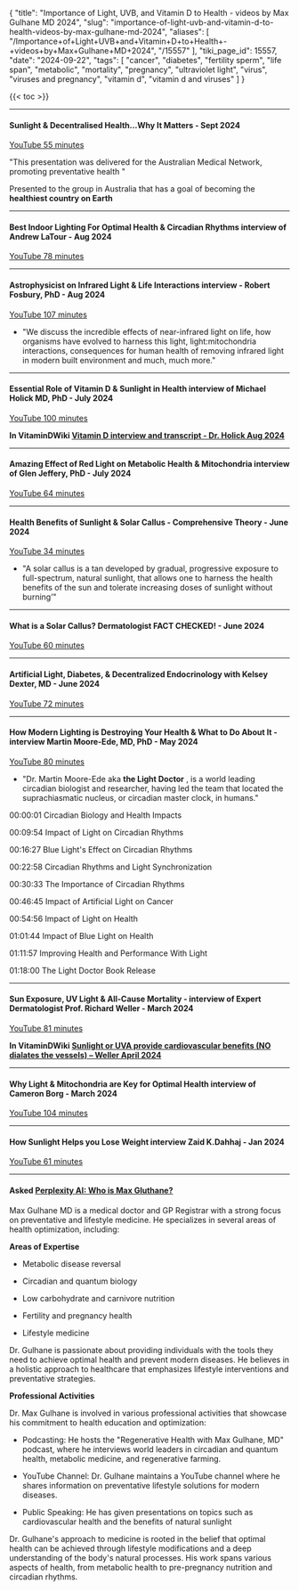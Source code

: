 {
    "title": "Importance of Light, UVB, and Vitamin D to Health - videos by Max Gulhane MD 2024",
    "slug": "importance-of-light-uvb-and-vitamin-d-to-health-videos-by-max-gulhane-md-2024",
    "aliases": [
        "/Importance+of+Light+UVB+and+Vitamin+D+to+Health+-+videos+by+Max+Gulhane+MD+2024",
        "/15557"
    ],
    "tiki_page_id": 15557,
    "date": "2024-09-22",
    "tags": [
        "cancer",
        "diabetes",
        "fertility sperm",
        "life span",
        "metabolic",
        "mortality",
        "pregnancy",
        "ultraviolet light",
        "virus",
        "viruses and pregnancy",
        "vitamin d",
        "vitamin d and viruses"
    ]
}


{{< toc >}}

---

#### Sunlight & Decentralised Health...Why It Matters - Sept 2024

[YouTube 55 minutes](https://www.youtube.com/watch?v=2niSAEwSH3U&ab_channel=MaxGulhaneMD)

"This presentation was delivered for the Australian Medical Network, promoting preventative health "

Presented to the group in Australia that has a goal of becoming the  **healthiest country on Earth** 

---

#### Best Indoor Lighting For Optimal Health & Circadian Rhythms interview of Andrew LaTour - Aug 2024

[YouTube 78 minutes](https://www.youtube.com/watch?v=fR1GMyFETuU&t=1s&ab_channel=MaxGulhaneMD)

---

#### Astrophysicist on Infrared Light & Life Interactions interview - Robert Fosbury, PhD - Aug 2024

[YouTube 107 minutes](https://www.youtube.com/watch?v=ZnkQSjKwH-M&ab_channel=MaxGulhaneMD)

* "We discuss the incredible effects of near-infrared light on life, how organisms have evolved to harness this light, light:mitochondria interactions, consequences for human health of removing infrared light in modern built environment and much, much more."

---

#### Essential Role of Vitamin D & Sunlight in Health interview of Michael Holick MD, PhD - July 2024

[YouTube 100 minutes](https://www.youtube.com/watch?v=8mXsQkyIh68&t=15s&ab_channel=MaxGulhaneMD)

 **In VitaminDWiki [Vitamin D interview and transcript - Dr. Holick Aug 2024](/posts/vitamin-d-interview-and-transcript-dr-holick)** 

---

#### Amazing Effect of Red Light on Metabolic Health & Mitochondria interview of Glen Jeffery, PhD - July 2024

[YouTube 64 minutes](https://www.youtube.com/watch?v=MLQqKJIIFVM&ab_channel=MaxGulhaneMD)

---

#### Health Benefits of Sunlight & Solar Callus - Comprehensive Theory - June 2024

[YouTube 34 minutes](https://www.youtube.com/watch?v=UUqAPgbN-VM&t=1054s&ab_channel=MaxGulhaneMD)

* "A solar callus is a tan developed by gradual, progressive exposure to full-spectrum, natural sunlight, that allows one to harness the health benefits of the sun and tolerate increasing doses of sunlight without burning’"

---

#### What is a Solar Callus? Dermatologist FACT CHECKED! - June 2024

[YouTube 60 minutes](https://www.youtube.com/watch?v=P6oaTAt4JbI&t=13s&ab_channel=MaxGulhaneMD)

---

#### Artificial Light, Diabetes, & Decentralized Endocrinology with Kelsey Dexter, MD - June 2024

[YouTube 72 minutes](https://www.youtube.com/watch?v=atDC5TK7UOw&ab_channel=MaxGulhaneMD)

---

#### How Modern Lighting is Destroying Your Health & What to Do About It - interview Martin Moore-Ede, MD, PhD - May 2024

[YouTube 80 minutes](https://www.youtube.com/watch?v=kXQQwP8jzHM&ab_channel=MaxGulhaneMD)

* "Dr. Martin Moore-Ede aka  **the Light Doctor** , is a world leading circadian biologist and researcher, having led the team that located the suprachiasmatic nucleus, or circadian master clock, in humans."

00:00:01 Circadian Biology and Health Impacts

00:09:54 Impact of Light on Circadian Rhythms

00:16:27 Blue Light's Effect on Circadian Rhythms

00:22:58 Circadian Rhythms and Light Synchronization

00:30:33 The Importance of Circadian Rhythms

00:46:45 Impact of Artificial Light on Cancer

00:54:56 Impact of Light on Health

01:01:44 Impact of Blue Light on Health

01:11:57 Improving Health and Performance With Light

01:18:00 The Light Doctor Book Release

---

#### Sun Exposure, UV Light & All-Cause Mortality - interview of Expert Dermatologist Prof. Richard Weller - March 2024

[YouTube 81 minutes](https://www.youtube.com/watch?v=wGxojTJsrOA&ab_channel=MaxGulhaneMD)

 **In VitaminDWiki [Sunlight or UVA provide cardiovascular benefits (NO dialates the vessels) – Weller April 2024](/posts/sunlight-or-uva-provide-cardiovascular-benefits-no-dialates-the-vessels-weller)** 

---

#### Why Light & Mitochondria are Key for Optimal Health interview of Cameron Borg - March 2024

[YouTube 104 minutes](https://www.youtube.com/watch?v=0AwMK3qiv2s&t=16s&ab_channel=MaxGulhaneMD)

---

#### How Sunlight Helps you Lose Weight interview Zaid K.Dahhaj - Jan 2024

[YouTube 61 minutes](https://www.youtube.com/watch?v=cbsHJ3QgJco&ab_channel=MaxGulhaneMD)

---

#### Asked [Perplexity AI: Who is Max Gluthane?](https://www.perplexity.ai/search/who-is-max-gulhane-md-eU_I6hGtTiq8AwiN8ly9kQ)

Max Gulhane MD is a medical doctor and GP Registrar with a strong focus on preventative and lifestyle medicine. He specializes in several areas of health optimization, including:

 **Areas of Expertise** 

* Metabolic disease reversal

* Circadian and quantum biology

* Low carbohydrate and carnivore nutrition

* Fertility and pregnancy health

* Lifestyle medicine

Dr. Gulhane is passionate about providing individuals with the tools they need to achieve optimal health and prevent modern diseases. He believes in a holistic approach to healthcare that emphasizes lifestyle interventions and preventative strategies.

 **Professional Activities** 

Dr. Max Gulhane is involved in various professional activities that showcase his commitment to health education and optimization:

* Podcasting: He hosts the "Regenerative Health with Max Gulhane, MD" podcast, where he interviews world leaders in circadian and quantum health, metabolic medicine, and regenerative farming.

* YouTube Channel: Dr. Gulhane maintains a YouTube channel where he shares information on preventative lifestyle solutions for modern diseases.

* Public Speaking: He has given presentations on topics such as cardiovascular health and the benefits of natural sunlight

Dr. Gulhane's approach to medicine is rooted in the belief that optimal health can be achieved through lifestyle modifications and a deep understanding of the body's natural processes. His work spans various aspects of health, from metabolic health to pre-pregnancy nutrition and circadian rhythms.